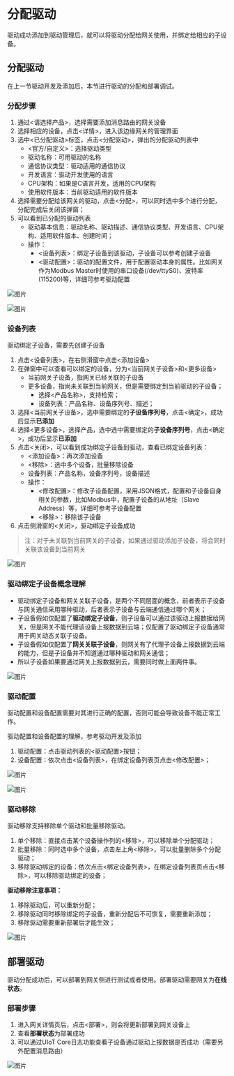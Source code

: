 # 分配驱动

驱动成功添加到驱动管理后，就可以将驱动分配给网关使用，并绑定给相应的子设备。

## 分配驱动

在上一节驱动开发及添加后，本节进行驱动的分配和部署调试。

### 分配步骤

1. 通过<请选择产品>，选择需要添加消息路由的网关设备
2. 选择相应的设备，点击<详情>，进入该边缘网关的管理界面
3. 选中<已分配驱动>标签，点击<分配驱动>，弹出的分配驱动列表中
   - <官方/自定义>：选择驱动类型
   - 驱动名称：可用驱动的名称
   - 通信协议类型：驱动适用的通信协议
   - 开发语言：驱动开发使用的语言
   - CPU架构：如果是C语言开发，适用的CPU架构
   - 使用软件版本：当前驱动适用的软件版本
4. 选择需要分配给该网关的驱动，点击<分配>，可以同时选中多个进行分配，分配完成后关闭该弹窗；
5. 可以看到已分配的驱动列表
   - 驱动基本信息：驱动名称、驱动描述、通信协议类型、开发语言、CPU架构、适用软件版本、创建时间；
   - 操作：
     - <设备列表>：绑定子设备到该驱动，子设备可以参考创建子设备
     - <驱动配置>：驱动的配置文件，用于配置驱动本身的属性。比如网关作为Modbus Master时使用的串口设备(/dev/ttyS0)、波特率(115200)等，详细可参考驱动配置

![图片](../../../images/分配驱动-1.png)

![图片](../../../images/分配驱动-2.png)

### 设备列表

驱动绑定子设备，需要先创建子设备

1. 点击<设备列表>，在右侧滑窗中点击<添加设备>
2. 在弹窗中可以查看可以绑定的设备，分为<当前网关子设备>和<更多设备>
   - 当前网关子设备，指网关已经关联的子设备
   - 更多设备，指尚未关联到当前网关，但是需要绑定到当前驱动的子设备；
     - 选择<产品名称>，支持检索；
     - 设备列表：产品名称、设备序列号、描述；
3. 选择<当前网关子设备>，选中需要绑定的**子设备序列号**，点击<确定>，成功后显示**已添加**
4. 选择<更多设备>，选择产品，选中选中需要绑定的**子设备序列号**，点击<确定>，成功后显示**已添加**
5. 点击<关闭>，可以看到成功绑定子设备到驱动，查看已绑定设备列表：
   - <添加设备>：再次添加设备
   - <移除>：选中多个设备，批量移除设备
   - 设备列表：产品名称，设备序列号，设备描述
   - 操作：
     - <修改配置>：修改子设备配置，采用JSON格式，配置和子设备自身相关的参数，比如Modbus中，配置子设备的从地址（Slave Address）等，详细可参考子设备配置
     - <移除>：移除该子设备
6. 点击侧滑窗的<关闭>，驱动绑定子设备成功

> 注：对于未关联到当前网关的子设备，如果通过驱动添加子设备，将会同时关联该设备到当前网关

![图片](../../../images/分配驱动-3.png)



### 驱动绑定子设备概念理解

- 驱动绑定子设备和网关关联子设备，是两个不同层面的概念，前者表示子设备与网关通信采用哪种驱动，后者表示子设备与云端通信通过哪个网关；
- 子设备假如仅配置了**驱动绑定子设备**，则子设备可以通过该驱动上报数据给网关，但是网关不能代理该设备上报数据到云端；仅配置了驱动绑定子设备通常用于网关动态关联子设备。
- 子设备假如仅配置了**网关关联子设备**，则网关有了代理子设备上报数据到云端的能力，但是子设备并不知道通过哪种驱动和网关通信；
- 所以子设备如果要通过网关上报数据到云，需要同时做上面两件事。

![图片](../../../images/分配驱动-4.png)

### 驱动配置

驱动配置和设备配置需要对其进行正确的配置，否则可能会导致设备不能正常工作。

驱动配置和设备配置的理解，参考驱动开发及添加

1. 驱动配置：点击驱动列表的<驱动配置>按钮；
2. 设备配置：依次点击<设备列表>，在绑定设备列表页点击<修改配置>；

![图片](../../../images/分配驱动-5.png)

![图片](../../../images/分配驱动-6.png)

### 驱动移除

驱动移除支持移除单个驱动和批量移除驱动。

1. 单个移除：直接点击某个设备操作列的<移除>，可以移除单个分配驱动；
2. 批量移除：同时选中多个设备，点击左上角<移除>，可以批量删除多个分配驱动；
3. 移除驱动绑定的设备：依次点击<绑定设备列表>，在绑定设备列表页点击<移除>，可以移除驱动绑定的设备；

**驱动移除注意事项：**

1. 移除驱动后，可以重新分配；
2. 移除驱动同时移除绑定的子设备，重新分配后不可恢复，需要重新添加；
3. 移除驱动需要重新部署后才能生效；

![图片](../../../images/分配驱动-7.png)

## 部署驱动

驱动分配成功后，可以部署到网关侧进行测试或者使用。部署驱动需要网关为**在线状态**。

### 部署步骤

1. 进入网关详情页后，点击<部署>，则会将更新部署到网关设备上
2. 查看**部署状态**为部署成功
3. 可以通过UIoT Core日志功能查看子设备通过驱动上报数据是否成功（需要另外配置消息路由）

![图片](../../../images/分配驱动-8.png)


